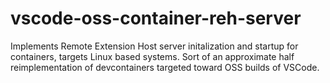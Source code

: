 # vscode-oss-container-reh-server
Implements Remote Extension Host server initalization and startup for containers, targets Linux based systems. Sort of an approximate half reimplementation of devcontainers targeted toward OSS builds of VSCode.
